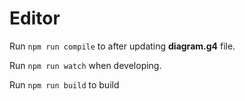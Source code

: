 # Editor

Run `npm run compile` to after updating **diagram.g4** file.

Run `npm run watch` when developing.

Run `npm run build` to build
